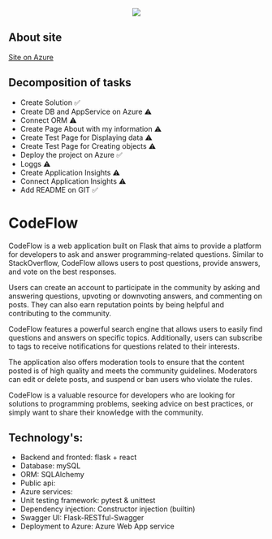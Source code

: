 <p align="center">
  <img src="![image](https://user-images.githubusercontent.com/91220971/224810820-2db86cd9-0fa9-4788-86b4-084db904d12d.png)">
</p>


## About site

[Site on Azure](https://codeflow.azurewebsites.net)

## Decomposition of tasks
- Create Solution ✅
- Create DB and AppService on Azure ⚠️
- Connect ORM ⚠️
- Create Page About with my information ⚠️
- Create Test Page for Displaying data ⚠️
- Create Test Page for Сreating objects ⚠️
- Deploy the project on Azure ✅
- Loggs ⚠️
- Create Application Insights ⚠️
- Connect Application Insights ⚠️
- Add README on GIT ✅

# CodeFlow

CodeFlow is a web application built on Flask that aims to provide a platform for developers to ask and answer programming-related questions. Similar to StackOverflow, CodeFlow allows users to post questions, provide answers, and vote on the best responses.

Users can create an account to participate in the community by asking and answering questions, upvoting or downvoting answers, and commenting on posts. They can also earn reputation points by being helpful and contributing to the community.

CodeFlow features a powerful search engine that allows users to easily find questions and answers on specific topics. Additionally, users can subscribe to tags to receive notifications for questions related to their interests.

The application also offers moderation tools to ensure that the content posted is of high quality and meets the community guidelines. Moderators can edit or delete posts, and suspend or ban users who violate the rules.

CodeFlow is a valuable resource for developers who are looking for solutions to programming problems, seeking advice on best practices, or simply want to share their knowledge with the community.

## Technology's:
- Backend and fronted: flask + react
- Database: mySQL
- ORM: SQLAlchemy
- Public api: 
- Azure services: 
- Unit testing framework: pytest & unittest
- Dependency injection: Constructor injection (builtin)
- Swagger UI: Flask-RESTful-Swagger
- Deployment to Azure: Azure Web App service




